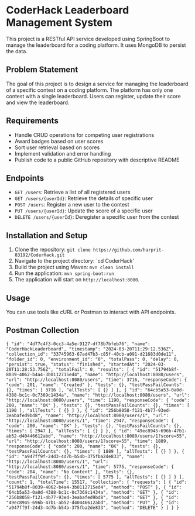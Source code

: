 # CoderHack Leaderboard Management System
This project is a RESTful API service developed using SpringBoot to manage the leaderboard for a coding platform.
It uses MongoDB to persist the data.

## Problem Statement
The goal of this project is to design a service for managing the leaderboard of a specific contest on a coding platform.
The platform has only one contest with a single leaderboard.
Users can register, update their score and view the leaderboard.

## Requirements
- Handle CRUD operations for competing user registrations
- Award badges based on user scores
- Sort user retrieval based on scores
- Implement validation and error handling
- Publish code to a public GitHub repository with descriptive README

## Endpoints
- `GET /users`: Retrieve a list of all registered users
- `GET /users/{userId}`: Retrieve the details of specific user
- `POST /users`: Register a new user to the contest
- `PUT /users/{userId}`: Update the score of a specific user
- `DELETE /users/{userId}`: Deregister a specific user from the contest

## Installation and Setup
1. Clone the repository:
  `git clone https://github.com/harprit-83192/CoderHack.git`
2. Navigate to the project directory:
   `cd CoderHack'
3. Build the project using Maven:
  `mvn clean install`
4. Run the application:
  `mvn spring-boot:run`
5. The application will start on `http://localhost:8080`.

## Usage
You can use tools like cURL or Postman to interact with API endpoints.

## Postman Collection
`{
	"id": "4d77c4f3-0cc3-4a5e-9127-df78b7bfeb76",
	"name": "CoderHackLeaderboard",
	"timestamp": "2024-03-20T11:29:12.536Z",
	"collection_id": "33745963-67ad47b3-c85f-40cb-a091-d21683d0de11",
	"folder_id": 0,
	"environment_id": "0",
	"totalPass": 0,
	"delay": 0,
	"persist": true,
	"status": "finished",
	"startedAt": "2024-03-20T11:28:53.756Z",
	"totalFail": 0,
	"results": [
		{
			"id": "51794b8f-8039-4062-b4a4-3b0112715ed4",
			"name": "http://localhost:8080/users",
			"url": "http://localhost:8080/users",
			"time": 3716,
			"responseCode": {
				"code": 201,
				"name": "Created"
			},
			"tests": {},
			"testPassFailCounts": {},
			"times": [
				3716
			],
			"allTests": [
				{}
			]
		},
		{
			"id": "64cb5a53-0a0d-4388-bc1c-0c7369c1434a",
			"name": "http://localhost:8080/users",
			"url": "http://localhost:8080/users",
			"time": 1190,
			"responseCode": {
				"code": 200,
				"name": "OK"
			},
			"tests": {},
			"testPassFailCounts": {},
			"times": [
				1190
			],
			"allTests": [
				{}
			]
		},
		{
			"id": "256b8058-f121-4b77-93ed-3eabafed9bd8",
			"name": "http://localhost:8080/users/1",
			"url": "http://localhost:8080/users/1",
			"time": 2947,
			"responseCode": {
				"code": 200,
				"name": "OK"
			},
			"tests": {},
			"testPassFailCounts": {},
			"times": [
				2947
			],
			"allTests": [
				{}
			]
		},
		{
			"id": "49ec8945-696b-47b1-ab52-d40446612abd",
			"name": "http://localhost:8080/users/1?score=55",
			"url": "http://localhost:8080/users/1?score=55",
			"time": 1889,
			"responseCode": {
				"code": 200,
				"name": "OK"
			},
			"tests": {},
			"testPassFailCounts": {},
			"times": [
				1889
			],
			"allTests": [
				{}
			]
		},
		{
			"id": "a947ff9f-24d3-4d7b-b54b-375fba2de833",
			"name": "http://localhost:8080/users/1",
			"url": "http://localhost:8080/users/1",
			"time": 5775,
			"responseCode": {
				"code": 204,
				"name": "No Content"
			},
			"tests": {},
			"testPassFailCounts": {},
			"times": [
				5775
			],
			"allTests": [
				{}
			]
		}
	],
	"count": 1,
	"totalTime": 15517,
	"collection": {
		"requests": [
			{
				"id": "51794b8f-8039-4062-b4a4-3b0112715ed4",
				"method": "POST"
			},
			{
				"id": "64cb5a53-0a0d-4388-bc1c-0c7369c1434a",
				"method": "GET"
			},
			{
				"id": "256b8058-f121-4b77-93ed-3eabafed9bd8",
				"method": "GET"
			},
			{
				"id": "49ec8945-696b-47b1-ab52-d40446612abd",
				"method": "PUT"
			},
			{
				"id": "a947ff9f-24d3-4d7b-b54b-375fba2de833",
				"method": "DELETE"
			}
		]
	}
}`
